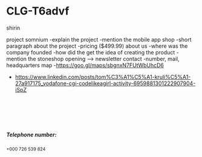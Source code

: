 # CLG-T6advf
shirin

project somnium
-explain the project
-mention the mobile app
shop
-short paragraph about the project
-pricing ($499.99)
about us
-where was the company founded
-how did the get the idea of creating the product
-mention the stoneshop opening --> newsletter
contact
-number, mail, headquarters map 
-https://goo.gl/maps/sbgnxN7FUtWbUhcD6

- https://www.linkedin.com/posts/tom%C3%A1%C5%A1-kruli%C5%A1-27a917175_vodafone-cgi-codelikeagirl-activity-6959881301222907904-iSpZ


 <div>
        <br /><br /><br /><br />
        <h5>
            <strong> Telephone number:</strong>
        </h5>
        <dl><small>+000 726 539 824</small>
        </dl>
    </div>